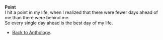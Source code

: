 **Point**  
I hit a point in my life, when I realized that there were fewer days ahead of me than there were behind me.  
So every single day ahead is the best day of my life.  

- <a href="https://kushalsamant.github.io/anthology.html">Back to Anthology</a>.  